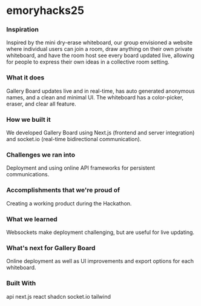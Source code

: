 # emoryhacks25

### Inspiration

Inspired by the mini dry-erase whiteboard, our group envisioned a website where individual users can join a room, draw anything on their own private whiteboard, and have the room host see every board updated live, allowing for people to express their own ideas in a collective room setting.

### What it does

Gallery Board updates live and in real-time, has auto generated anonymous names, and a clean and minimal UI. The whiteboard has a color-picker, eraser, and clear all feature.

### How we built it

We developed Gallery Board using Next.js (frontend and server integration) and socket.io (real-time bidirectional communication).

### Challenges we ran into

Deployment and using online API frameworks for persistent communications.

### Accomplishments that we're proud of

Creating a working product during the Hackathon.

### What we learned

Websockets make deployment challenging, but are useful for live updating.

### What's next for Gallery Board

Online deployment as well as UI improvements and export options for each whiteboard.

### Built With

api
next.js
react
shadcn
socket.io
tailwind
